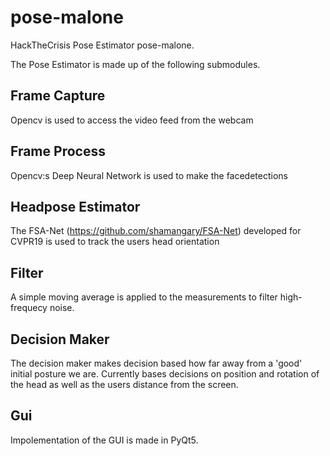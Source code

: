 # pose-malone
HackTheCrisis Pose Estimator pose-malone.





The Pose Estimator is made up of the following submodules.

## Frame Capture
Opencv is used to access the video feed from the webcam
## Frame Process
Opencv:s Deep Neural Network is used to make the facedetections
## Headpose Estimator
The FSA-Net (https://github.com/shamangary/FSA-Net) developed for CVPR19 is used to track the users head orientation
## Filter
A simple moving average is applied to the measurements to filter high-frequecy noise. 
## Decision Maker
The decision maker makes decision based how far away from a 'good' initial posture we are. Currently bases decisions on position and rotation of the head as well as the users distance from the screen.
## Gui
Impolementation of the GUI is made in PyQt5. 